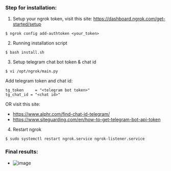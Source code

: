 ### Step for installation:

1. Setup your ngrok token, visit this site: https://dashboard.ngrok.com/get-started/setup

`$ ngrok config add-authtoken <your_token>`

2. Running installation script
 
`$ bash install.sh`

3. Setup telegram chat bot token & chat id

`$ vi /opt/ngrok/main.py`

Add telegram token and chat id:

```
tg_token     = "<telegram bot token>"
tg_chat_id = "<chat id>"
```

OR visit this site:
- https://www.alphr.com/find-chat-id-telegram/
- https://www.siteguarding.com/en/how-to-get-telegram-bot-api-token

4. Restart ngrok

`$ sudo systemctl restart ngrok.service ngrok-listener.service`

### Final results:
- ![image](https://user-images.githubusercontent.com/39956298/214226252-acd91a5c-1c2c-4447-8060-63928272177b.png)
